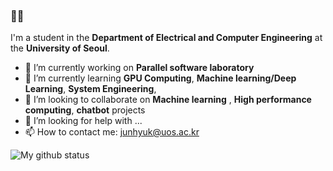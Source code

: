 ### 👋👋

I'm a student in the **Department of Electrical and Computer Engineering** at the **University of Seoul**.
- 🔭 I’m currently working on **Parallel software laboratory**
- 🌱 I’m currently learning **GPU Computing**, **Machine learning/Deep Learning**, **System Engineering**, 
- 👯 I’m looking to collaborate on **Machine learning** , **High performance computing**, **chatbot** projects
- 🤔 I’m looking for help with ...
- 📫 How to contact me: junhyuk@uos.ac.kr

![My github status](https://github-readme-stats.vercel.app/api?username=junhyukso&show_icons=true)
<!--
**junhyukso/junhyukso** is a ✨ _special_ ✨ repository because its `README.md` (this file) appears on your GitHub profile.

Here are some ideas to get you started:

- 🔭 I’m currently working on ...
- 🌱 I’m currently learning ...
- 👯 I’m looking to collaborate on ...
- 🤔 I’m looking for help with ...
- 💬 Ask me about ...
- 📫 How to reach me: ...
- 😄 Pronouns: ...
- ⚡ Fun fact: ...
-->
